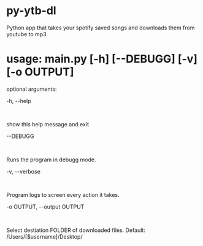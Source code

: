 # py-ytb-dl
Python app that takes your spotify saved songs and downloads them from youtube to mp3

# usage: main.py [-h] [--DEBUGG] [-v] [-o OUTPUT]


optional arguments:

  -h, --help<pre>          </pre>show this help message and exit
  
  --DEBUGG<pre>                         </pre>Runs the program in debugg mode.
  
  -v, --verbose<pre>                    </pre>Program logs to screen every action it takes.
  
  -o OUTPUT, --output OUTPUT<pre>       </pre>Select destiation FOLDER of downloaded files. Default: /Users/[$username]/Desktop/
